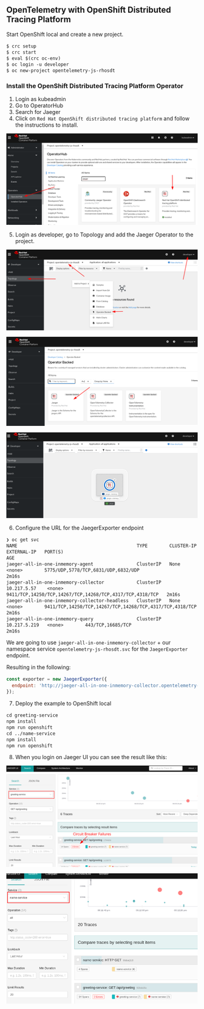 ## OpenTelemetry with OpenShift Distributed Tracing Platform

Start OpenShift local and create a new project.

```
$ crc setup
$ crc start
$ eval $(crc oc-env)
$ oc login -u developer
$ oc new-project opentelemetry-js-rhosdt
```
### Install the OpenShift Distributed Tracing Platform Operator

1. Login as kubeadmin
2. Go to OperatorHub
3. Search for Jaeger
4. Click on `Red Hat OpenShift distributed tracing platform` and follow the instructions to install.

![kubeadmin-login-operatorhub](images/kubeadmin.png)

5. Login as developer, go to Topology and add the Jaeger Operator to the project.

![operator](images/operator.png)

![jaeger](images/jaeger.png)

![topology](images/topology.png)

6. Configure the URL for the JaegerExporter endpoint

```
❯ oc get svc
NAME                                            TYPE        CLUSTER-IP     EXTERNAL-IP   PORT(S)                                                    AGE
jaeger-all-in-one-inmemory-agent                ClusterIP   None           <none>        5775/UDP,5778/TCP,6831/UDP,6832/UDP                        2m16s
jaeger-all-in-one-inmemory-collector            ClusterIP   10.217.5.57    <none>        9411/TCP,14250/TCP,14267/TCP,14268/TCP,4317/TCP,4318/TCP   2m16s
jaeger-all-in-one-inmemory-collector-headless   ClusterIP   None           <none>        9411/TCP,14250/TCP,14267/TCP,14268/TCP,4317/TCP,4318/TCP   2m16s
jaeger-all-in-one-inmemory-query                ClusterIP   10.217.5.219   <none>        443/TCP,16685/TCP                                          2m16s
```

We are going to use `jaeger-all-in-one-inmemory-collector` + 
our namespace service `opentelemetry-js-rhosdt.svc` for the
 `JaegerExporter` endpoint. 
 
Resulting in the following:

```js
const exporter = new JaegerExporter({
  endpoint: 'http://jaeger-all-in-one-inmemory-collector.opentelemetry-js-rhosdt.svc:14268/api/traces'
});
```

7. Deploy the example to OpenShift local

```
cd greeting-service
npm install
npm run openshift
cd ../name-service
npm install
npm run openshift
```

8. When you login on Jaeger UI you can see the result like this:

![result1](images/result1.png)

![result2](images/result2.png)
